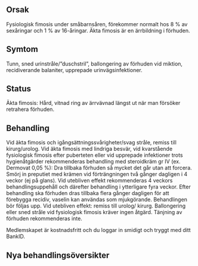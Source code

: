 ## Orsak

Fysiologisk fimosis under småbarnsåren, förekommer normalt hos 8 % av sexåringar och 1 % av 16-åringar. Äkta fimosis är en ärrbildning i förhuden.

## Symtom

Tunn, sned urinstråle/”duschstril”, ballongering av förhuden vid miktion, recidiverande balaniter, upprepade urinvägsinfektioner.

## Status

Äkta fimosis: Hård, vitnad ring av ärrvävnad längst ut när man försöker retrahera förhuden.

## Behandling

Vid äkta fimosis och igångsättningssvårigheter/svag stråle, remiss till kirurg/urolog. Vid äkta fimosis med lindriga besvär, vid kvarstående fysiologisk fimosis efter puberteten eller vid upprepade infektioner trots hygienåtgärder rekommenderas behandling med steroidkräm gr IV (ex. Dermovat 0,05 %): Dra tillbaka förhuden så mycket det går utan att forcera. Smörj in preputiet med krämen vid förträngningen två gånger dagligen i 4 veckor (ej på glans). Vid utebliven effekt rekommenderas 4 veckors behandlingsuppehåll och därefter behandling i ytterligare fyra veckor. Efter behandling ska förhuden dras tillbaka flera gånger dagligen för att förebygga recidiv, vaselin kan användas som mjukgörande. Behandlingen bör följas upp. Vid utebliven effekt: remiss till urolog/ kirurg.
Ballongering eller sned stråle vid fysiologisk fimosis kräver ingen åtgärd. Tänjning av förhuden rekommenderas inte.


Medlemskapet är kostnadsfritt och du loggar in smidigt och tryggt med ditt BankID.

## Nya behandlingsöversikter

